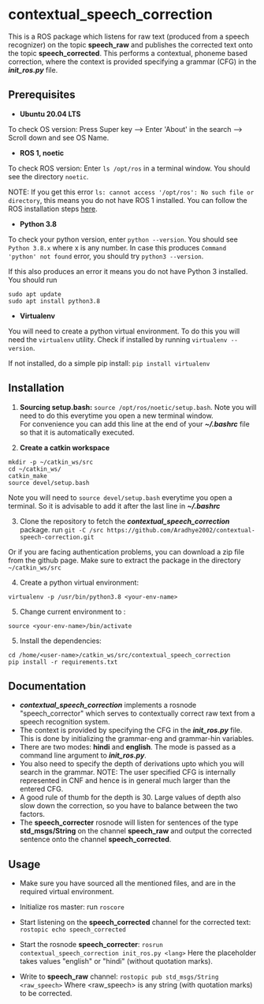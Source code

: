 
# contextual_speech_correction

This is a ROS package which listens for raw text (produced from a speech recognizer) on the topic **speech_raw** and publishes the corrected text onto the topic **speech_corrected**. This performs a contextual, phoneme based correction, where the context is provided specifying a grammar (CFG) in the ***init_ros.py*** file.


## Prerequisites

- **Ubuntu 20.04 LTS**

To check OS version: Press Super key ⟶ Enter 'About' in the search ⟶ Scroll down and see OS Name.
- **ROS 1, noetic**

To check ROS version: Enter `ls /opt/ros` in a terminal window. You should see the directory `noetic`.

NOTE: If you get this error `ls: cannot access '/opt/ros': No such file or directory`, this means you do not have ROS 1 installed. You can follow the ROS installation steps [here](http://wiki.ros.org/noetic/Installation/Ubuntu).

- **Python 3.8**

To check your python version, enter `python --version`. You should see `Python 3.8.x` where x is any number.
In case this produces `Command 'python' not found` error, you should try `python3 --version`.

If this also produces an error it means you do not have Python 3 installed. You should run 
```
sudo apt update
sudo apt install python3.8
```

-  **Virtualenv**

You will need to create a python virtual environment. To do this you will need the `virtualenv` utility. Check if installed by running `virtualenv --version`. 

If not installed, do a simple pip install:
```pip install virtualenv```

## Installation

1. **Sourcing setup.bash:** `source /opt/ros/noetic/setup.bash`. Note you will need to do this everytime you open a new terminal window.   
For convenience you can add this line at the end of your ***~/.bashrc*** file so that it is automatically executed.
 
2. **Create a catkin workspace**
```
mkdir -p ~/catkin_ws/src
cd ~/catkin_ws/
catkin_make
source devel/setup.bash
```
Note you will need to `source devel/setup.bash` everytime you open a terminal. So it is advisable to add it after the last line in ***~/.bashrc*** 

3. Clone the repository to fetch the ***contextual_speech_correction*** package. run
`git -C /src https://github.com/Aradhye2002/contextual-speech-correction.git`

Or if you are facing authentication problems, you can download a zip file from the github page. Make sure to extract the package in the directory `~/catkin_ws/src`

4. Create a python virtual environment:

```virtualenv -p /usr/bin/python3.8 <your-env-name>```

5. Change current environment to <you-env-name>:

```source <your-env-name>/bin/activate```

5. Install the dependencies:
```
cd /home/<user-name>/catkin_ws/src/contextual_speech_correction
pip install -r requirements.txt
```

## Documentation

- ***contextual_speech_correction*** implements a rosnode "speech_corrector" which serves to contextually correct raw text from a speech recognition system.
- The context is provided by specifying the CFG in the ***init_ros.py*** file. This is done by initializing the grammar-eng and grammar-hin variables.
- There are two modes: **hindi** and **english**. The mode is passed as a command line argument to ***init_ros.py***.
- You also need to specify the depth of derivations upto which you will search in the grammar. NOTE: The user specified CFG is internally represented in CNF and hence is in general much larger than the entered CFG. 
- A good rule of thumb for the depth is 30. Large values of depth also slow down the correction, so you have to balance between the two factors.
- The **speech_correcter** rosnode will listen for sentences of the type **std_msgs/String** on the channel **speech_raw** and output the corrected sentence onto the channel **speech_corrected**.

## Usage

- Make sure you have sourced all the mentioned files, and are in the required virtual environment.
- Initialize ros master: run 
    `roscore`

- Start listening on the **speech_corrected** channel for the corrected text: ```rostopic echo speech_corrected```
- Start the rosnode **speech_correcter**: ```rosrun contextual_speech_correction init_ros.py <lang>```
    Here the <lang> placeholder takes values "english" or "hindi" (without quotation marks).
- Write to **speech_raw** channel: ```rostopic pub std_msgs/String <raw_speech>```
    Where <raw_speech> is any string (with quotation marks) to be corrected.
